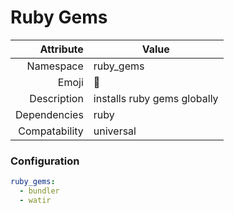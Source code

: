# Ruby Gems

| Attribute     | Value                                     |
|--------------:|-------------------------------------------|
| Namespace     | ruby_gems                                 |
| Emoji         | 💎                                        |
| Description   | installs ruby gems globally               |
| Dependencies  | ruby                                      |
| Compatability | universal                                 |

### Configuration
```yml
ruby_gems:
  - bundler
  - watir

```
